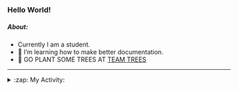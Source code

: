 ### Hello World!

##### About:
- Currently I am a student.
- 🌱 I’m learning how to make better documentation.
- 🌱 GO PLANT SOME TREES AT [TEAM TREES](https://teamtrees.org/)

---
<details>
  <summary>:zap: My Activity:</summary>
  
<!--START_SECTION:waka-->
![Code Time](http://img.shields.io/badge/Code%20Time-1%2C172%20hrs%2021%20mins-blue)

**I'm a Night 🦉** 

```text
🌞 Morning                1910 commits        ███░░░░░░░░░░░░░░░░░░░░░░   10.10 % 
🌆 Daytime                6443 commits        █████████░░░░░░░░░░░░░░░░   34.05 % 
🌃 Evening                5416 commits        ███████░░░░░░░░░░░░░░░░░░   28.63 % 
🌙 Night                  5151 commits        ███████░░░░░░░░░░░░░░░░░░   27.23 % 
```
📅 **I'm Most Productive on Wednesday** 

```text
Monday                   2652 commits        ████░░░░░░░░░░░░░░░░░░░░░   14.02 % 
Tuesday                  2585 commits        ███░░░░░░░░░░░░░░░░░░░░░░   13.66 % 
Wednesday                4429 commits        ██████░░░░░░░░░░░░░░░░░░░   23.41 % 
Thursday                 2440 commits        ███░░░░░░░░░░░░░░░░░░░░░░   12.90 % 
Friday                   1996 commits        ███░░░░░░░░░░░░░░░░░░░░░░   10.55 % 
Saturday                 1653 commits        ██░░░░░░░░░░░░░░░░░░░░░░░   08.74 % 
Sunday                   3165 commits        ████░░░░░░░░░░░░░░░░░░░░░   16.73 % 
```


📊 **This Week I Spent My Time On** 

```text
🔥 Editors: 
VS Code                  3 hrs 26 mins       ██████████████░░░░░░░░░░░   56.43 % 
IntelliJ                 2 hrs 39 mins       ███████████░░░░░░░░░░░░░░   43.57 % 

🐱‍💻 Projects: 
iris-flower-ml           3 hrs 23 mins       ██████████████░░░░░░░░░░░   55.52 % 
intro                    2 hrs 26 mins       ██████████░░░░░░░░░░░░░░░   40.07 % 
FilterHelperTest.kt      6 mins              ░░░░░░░░░░░░░░░░░░░░░░░░░   01.91 % 
LightEditProject         5 mins              ░░░░░░░░░░░░░░░░░░░░░░░░░   01.59 % 
Unknown Project          3 mins              ░░░░░░░░░░░░░░░░░░░░░░░░░   00.90 % 
```


 Last Updated on 01/09/2023 01:33:22 UTC
<!--END_SECTION:waka-->
</details>
